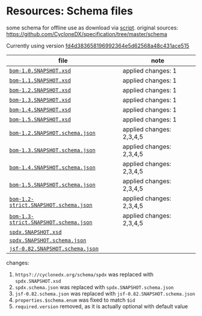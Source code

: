 # Resources: Schema files

some schema for offline use as download via [script](../../../tools/schema-downloader.py).
original sources: <https://github.com/CycloneDX/specification/tree/master/schema>

Currently using version
[fd4d383658196992364e5d62568a48c431ace515](https://github.com/CycloneDX/specification/commit/fd4d383658196992364e5d62568a48c431ace515)

| file | note |
|------|------|
| [`bom-1.0.SNAPSHOT.xsd`](bom-1.0.SNAPSHOT.xsd) | applied changes: 1 |
| [`bom-1.1.SNAPSHOT.xsd`](bom-1.1.SNAPSHOT.xsd) | applied changes: 1 |
| [`bom-1.2.SNAPSHOT.xsd`](bom-1.2.SNAPSHOT.xsd) | applied changes: 1 |
| [`bom-1.3.SNAPSHOT.xsd`](bom-1.3.SNAPSHOT.xsd) | applied changes: 1 |
| [`bom-1.4.SNAPSHOT.xsd`](bom-1.4.SNAPSHOT.xsd) | applied changes: 1 |
| [`bom-1.5.SNAPSHOT.xsd`](bom-1.5.SNAPSHOT.xsd) | applied changes: 1 |
| [`bom-1.2.SNAPSHOT.schema.json`](bom-1.2.SNAPSHOT.schema.json) | applied changes: 2,3,4,5 |
| [`bom-1.3.SNAPSHOT.schema.json`](bom-1.3.SNAPSHOT.schema.json) | applied changes: 2,3,4,5 |
| [`bom-1.4.SNAPSHOT.schema.json`](bom-1.4.SNAPSHOT.schema.json) | applied changes: 2,3,4,5 |
| [`bom-1.5.SNAPSHOT.schema.json`](bom-1.5.SNAPSHOT.schema.json) | applied changes: 2,3,4,5 |
| [`bom-1.2-strict.SNAPSHOT.schema.json`](bom-1.2-strict.SNAPSHOT.schema.json) | applied changes: 2,3,4,5 |
| [`bom-1.3-strict.SNAPSHOT.schema.json`](bom-1.3-strict.SNAPSHOT.schema.json) | applied changes: 2,3,4,5 |
| [`spdx.SNAPSHOT.xsd`](spdx.SNAPSHOT.xsd) | |
| [`spdx.SNAPSHOT.schema.json`](spdx.SNAPSHOT.schema.json) | |
| [`jsf-0.82.SNAPSHOT.schema.json`](jsf-0.82.SNAPSHOT.schema.json) | |

changes:
1. `https?://cyclonedx.org/schema/spdx` was replaced with `spdx.SNAPSHOT.xsd`
2. `spdx.schema.json` was replaced with `spdx.SNAPSHOT.schema.json`
3. `jsf-0.82.schema.json` was replaced with `jsf-0.82.SNAPSHOT.schema.json`
4. `properties.$schema.enum` was fixed to match `$id`
5. `required.version` removed, as it is actually optional with default value
